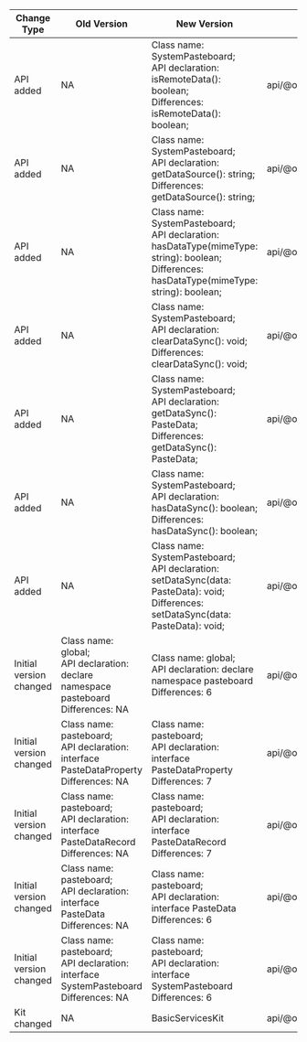 | Change Type | Old Version | New Version | d.ts File |
| ---- | ------ | ------ | -------- |
|API added|NA|Class name: SystemPasteboard;<br>API declaration: isRemoteData(): boolean;<br>Differences: isRemoteData(): boolean;|api/@ohos.pasteboard.d.ts|
|API added|NA|Class name: SystemPasteboard;<br>API declaration: getDataSource(): string;<br>Differences: getDataSource(): string;|api/@ohos.pasteboard.d.ts|
|API added|NA|Class name: SystemPasteboard;<br>API declaration: hasDataType(mimeType: string): boolean;<br>Differences: hasDataType(mimeType: string): boolean;|api/@ohos.pasteboard.d.ts|
|API added|NA|Class name: SystemPasteboard;<br>API declaration: clearDataSync(): void;<br>Differences: clearDataSync(): void;|api/@ohos.pasteboard.d.ts|
|API added|NA|Class name: SystemPasteboard;<br>API declaration: getDataSync(): PasteData;<br>Differences: getDataSync(): PasteData;|api/@ohos.pasteboard.d.ts|
|API added|NA|Class name: SystemPasteboard;<br>API declaration: hasDataSync(): boolean;<br>Differences: hasDataSync(): boolean;|api/@ohos.pasteboard.d.ts|
|API added|NA|Class name: SystemPasteboard;<br>API declaration: setDataSync(data: PasteData): void;<br>Differences: setDataSync(data: PasteData): void;|api/@ohos.pasteboard.d.ts|
|Initial version changed|Class name: global;<br>API declaration:  declare namespace pasteboard<br>Differences: NA|Class name: global;<br>API declaration:  declare namespace pasteboard<br>Differences: 6|api/@ohos.pasteboard.d.ts|
|Initial version changed|Class name: pasteboard;<br>API declaration:  interface PasteDataProperty<br>Differences: NA|Class name: pasteboard;<br>API declaration:  interface PasteDataProperty<br>Differences: 7|api/@ohos.pasteboard.d.ts|
|Initial version changed|Class name: pasteboard;<br>API declaration:  interface PasteDataRecord<br>Differences: NA|Class name: pasteboard;<br>API declaration:  interface PasteDataRecord<br>Differences: 7|api/@ohos.pasteboard.d.ts|
|Initial version changed|Class name: pasteboard;<br>API declaration:  interface PasteData<br>Differences: NA|Class name: pasteboard;<br>API declaration:  interface PasteData<br>Differences: 6|api/@ohos.pasteboard.d.ts|
|Initial version changed|Class name: pasteboard;<br>API declaration:  interface SystemPasteboard<br>Differences: NA|Class name: pasteboard;<br>API declaration:  interface SystemPasteboard<br>Differences: 6|api/@ohos.pasteboard.d.ts|
|Kit changed|NA|BasicServicesKit|api/@ohos.pasteboard.d.ts|
